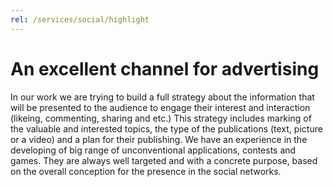 ```yaml
---
rel: /services/social/highlight
---
```

# An excellent channel for advertising
In our work we are trying to build a full strategy about the information that will be presented to the audience to engage their interest and interaction (likeing, commenting, sharing and etc.) This strategy includes marking of the valuable and interested topics, the type of the publications (text, picture or a video) and a plan for their publishing.
We have an experience in the developing of big range of unconventional applications, contests and games. They are always well targeted and with a concrete purpose, based on the overall conception for the presence in the social networks.